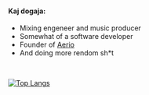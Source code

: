 
#### Kaj dogaja:
- Mixing engeneer and music producer
- Somewhat of a software developer
- Founder of [Aerio](https://aerio.tech/)
- And doing more rendom sh*t

<br>

[![Top Langs](https://github-readme-stats.vercel.app/api/top-langs/?username=kuncgregor&layout=compact&theme=tokyonight)](https://github.com/anuraghazra/github-readme-stats)
